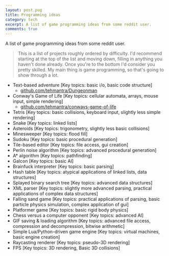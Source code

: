 ```yaml
---
layout: post.pug
title: Programming ideas
category: tech
excerpt: A list of game programming ideas from some reddit user.
comments: true
---
```


A list of game programming ideas from some reddit user.

> This is a list of projects roughly ordered by difficulty. I'd recommend starting at the top of the list and moving down, filling in anything you haven't done already. Once you're to the bottom I'd consider you pretty skilled. My main thing is game programming, so that's going to show through a lot.

- Text-based adventure [Key topics: basic i/o, basic code structure]
    - [github.com/tehmantra/Dungeonman](https://github.com/tehmantra/Dungeonman)
- Conway's Game of Life [Key topics: cellular automata, arrays, mouse input, simple rendering]
    - [github.com/tehmantra/conways-game-of-life](https://github.com/tehmantra/conways-game-of-life)
- Tetris [Key topics: basic collisions, keyboard input, slightly less simple rendering]
- Snake [Key topics: linked lists]
- Asteroids [Key topics: trigonometry, slightly less basic collisions]
- Minesweeper [Key topics: flood fill]
- Sudoku [Key topics: basic procedural generation]
- Tile-based editor [Key topics: file access, gui creation]
- Perlin noise algorithm [Key topics: advanced procedural generation]
- A* algorithm [Key topics: pathfinding]
- Galcon [Key topics: basic AI]
- Brainfuck interpreter [Key topics: basic parsing]
- Hash table [Key topics: atypical applications of linked lists, data structures]
- Splayed binary search tree [Key topics: advanced data structures]
- XML parser [Key topics: slightly more advanced parsing, practical applications of complex data structures]
- Falling sand game [Key topics: practical applications of parsing, basic particle physics simulation, complex application of gui]
- Platformer game [Key topics: basic rigid body physics]
- Chess versus a computer opponent [Key topics: advanced AI]
- GIF saving & loading algorithm [Key topics: advanced file access, compression and decompression, bitwise arithmetic]
- Simple Lua/Python-driven game engine [Key topics: virtual machines, basic engine creation]
- Raycasting renderer [Key topics: pseudo-3D rendering]
- FPS [Key topics: 3D rendering, Basic 3D collisions]